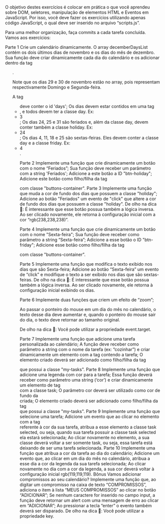 O objetivo destes exercícios é colocar em prática o que você aprendeu sobre DOM, seletores, manipulação de elementos HTML e Eventos em JavaScript. Por isso, você deve fazer os exercícios utilizando apenas código JavaScript, o qual deve ser inserido no arquivo “scripts.js”.

Para uma melhor organização, faça commits a cada tarefa concluída. Vamos aos exercícios:

Parte 1
Crie um calendário dinamicamente.
O array decemberDaysList contém os dois últimos dias de novembro e os dias do mês de dezembro. Sua função deve criar dinamicamente cada dia do calendário e os adicionar dentro da tag <ul>.

Note que os dias 29 e 30 de novembro estão no array, pois representam respectivamente Domingo e Segunda-feira.

A tag <ul> deve conter o id 'days';
Os dias devem estar contidos em uma tag <li>, e todos devem ter a classe day. Ex: <li class="day">3</li>;
Os dias 24, 25 e 31 são feriados e, além da classe day, devem conter também a classe holiday. Ex: <li class="day holiday">24</li>;
Os dias 4, 11, 18 e 25 são sextas-feiras. Eles devem conter a classe day e a classe friday. Ex: <li class="day friday">4</li>.

Parte 2
Implemente uma função que crie dinamicamente um botão com o nome “Feriados”;
Sua função deve receber um parâmetro com a string 'Feriados';
Adicione a este botão a ID "btn-holiday";
Adicione este botão como filho/filha da tag <div> com classe "buttons-container".
Parte 3
Implemente uma função que muda a cor de fundo dos dias que possuem a classe "holiday";
Adicione ao botão "Feriados" um evento de "click" que altere a cor de fundo dos dias que possuem a classe "holiday".
De olho na dica 👀: É interessante que esse botão possua também a lógica inversa. Ao ser clicado novamente, ele retorna à configuração inicial com a cor “rgb(238,238,238)”.

Parte 4
Implemente uma função que crie dinamicamente um botão com o nome "Sexta-feira";
Sua função deve receber como parâmetro a string “Sexta-feira”;
Adicione a esse botão o ID "btn-friday";
Adicione esse botão como filho/filha da tag <div> com classe "buttons-container".

Parte 5
Implemente uma função que modifica o texto exibido nos dias que são Sexta-feira;
Adicione ao botão “Sexta-feira” um evento de “click” e modifique o texto a ser exibido nos dias que são sextas-feiras.
De olho na dica 👀: É interessante que esse botão possua também a lógica inversa. Ao ser clicado novamente, ele retorna à configuração inicial exibindo os dias.

Parte 6
Implemente duas funções que criem um efeito de “zoom”;

Ao passar o ponteiro do mouse em um dia do mês no calendário, o texto desse dia deve aumentar e, quando o ponteiro do mouse sair do dia, o texto deve retornar ao tamanho original.

De olho na dica 👀: Você pode utilizar a propriedade event.target.

Parte 7
Implemente uma função que adicione uma tarefa personalizada ao calendário;
A função deve receber como parâmetro a string com o nome da tarefa (ex: “cozinhar”) e criar dinamicamente um elemento com a tag <span> contendo a tarefa;
O elemento criado deverá ser adicionado como filho/filha da tag <div> que possui a classe "my-tasks".
Parte 8
Implemente uma função que adicione uma legenda com cor para a tarefa;
Essa função deverá receber como parâmetro uma string (‘cor’) e criar dinamicamente um elemento de tag <div> com a classe task;
O parâmetro cor deverá ser utilizado como cor de fundo da <div> criada;
O elemento criado deverá ser adicionado como filho/filha da tag <div> que possui a classe "my-tasks".
Parte 9
Implemente uma função que selecione uma tarefa;
Adicione um evento que ao clicar no elemento com a tag <div> referente à cor da sua tarefa, atribua a esse elemento a classe task selected, ou seja, quando sua tarefa possuir a classe task selected ela estará selecionada;
Ao clicar novamente no elemento, a sua classe deverá voltar a ser somente task, ou seja, essa tarefa está deixando de ser uma tarefa selecionada.
Parte 10
Implemente uma função que atribua a cor da tarefa ao dia do calendário;
Adicione um evento que, ao clicar em um dia do mês no calendário, atribua a esse dia a cor da legenda da sua tarefa selecionada;
Ao clicar novamente no dia com a cor da legenda, a sua cor deverá voltar à configuração inicial rgb(119,119,119).
Bônus
Vamos adicionar compromissos ao seu calendário? Implemente uma função que, ao digitar um compromisso na caixa de texto “COMPROMISSOS”, adiciona o item à lista “MEUS COMPROMISSOS” ao clicar no botão “ADICIONAR”;
Se nenhum caractere for inserido no campo input, a função deve retornar um alert com uma mensagem de erro ao clicar em “ADICIONAR”;
Ao pressionar a tecla “enter” o evento também deverá ser disparado.
De olho na dica 👀: Você pode utilizar a propriedade key.